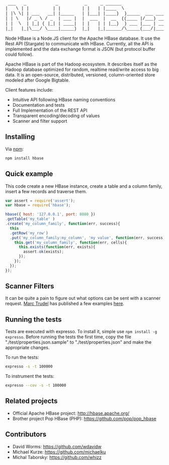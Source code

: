 
<pre style="font-family:courier">
 ___   _           _          _     _ ______                   
|   \ | |         | |        | |   | |____  \                  
| |\ \| | ___   __| |_____   | |___| |____)  )_____  ___ _____ 
| | \   |/ _ \ / _  | ___ |  |  ___  |  __  ((____ |/___) ___ |
| |  \  | |_| ( |_| | ____|  | |   | | |__)  ) ___ |___ | ____|
|_|   |_|\___/ \____|_____)  |_|   |_|______/\_____(___/|_____) New BSD License
</pre>

Node HBase is a Node.JS client for the Apache HBase database. It use the Rest
API (Stargate) to communicate with HBase. Currently, all the API is implemented
and the data exchange format is JSON (but protocol buffer could follow).

Apache HBase is part of the Hadoop ecosystem. It describes itself as the Hadoop
database optimized for random, realtime read/write access to big data. It is an
open-source, distributed, versioned, column-oriented store modeled after Google
Bigtable.

Client features include:

*   Intuitive API following HBase naming conventions
*   Documentation and tests
*   Full Implementation of the REST API
*   Transparent encoding/decoding of values
*   Scanner and filter support

## Installing

Via [npm](http://github.com/isaacs/npm):

```bash
npm install hbase
```

## Quick example

This code create a new HBase instance, create a table and a column family,
insert a few records and traverse them.

```javascript
var assert = require('assert');
var hbase = require('hbase');

hbase({ host: '127.0.0.1', port: 8080 })
.getTable('my_table' )
.create('my_column_family', function(err, success){
  this
  .getRow('my_row')
  .put('my_column_family:my_column', 'my value', function(err, success){
    this.get('my_column_family', function(err, cells){
      this.exists(function(err, exists){
        assert.ok(exists);
      });
    });
  });
});
```

## Scanner Filters

It can be quite a pain to figure out what options can be sent
with a scanner request. [Marc Trudel](https://github.com/stelcheck) has 
published a few examples [here](https://gist.github.com/3979381). 

## Running the tests

Tests are executed with expresso. To install it, simple use 
`npm install -g expresso`. Before running the tests the first time, copy the
file "./test/properties.json.sample" to "./test/properties.json" and make the
appropriate changes.

To run the tests:

```bash
expresso -s -t 100000
```

To instrument the tests:

```bash
expresso --cov -s -t 100000
```

## Related projects

*   Official Apache HBase project: <http://hbase.apache.org/>
*   Brother project Pop HBase (PHP): <https://github.com/pop/pop_hbase>

## Contributors

*   David Worms: <https://github.com/wdavidw>
*   Michael Kurze: <https://github.com/michaelku>
*   Michal Taborsky: <https://github.com/whizz>
